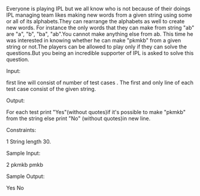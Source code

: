 Everyone is playing IPL but we all know who is not because of their doings IPL managing team likes making new words from a given string using some or all of its alphabets.They can rearrange the alphabets as well to create new words. For instance the only words that they can make from string "ab" are "a", "b", "ba", "ab".You cannot make anything else from ab. This time he was interested in knowing whether he can make "pkmkb" from a given string or not.The players can be allowed to play only if they can solve the questions.But you being an incredible supporter of IPL is asked to solve this question.

Input:

first line will consist of number of test cases <math>T</math>.
The first and only line of each test case consist of the given string.

Output:

For each test print "Yes"(without quotes)if it's possible to make "pkmkb" from the string else print "No" (without quotes)in new line.

Constraints:

<math>
1 <le> T <le> 200000.<br>
1 <le> String length <lt> 30.
</math>

Sample Input:

2
pkmkb
pmkb

Sample Output:

Yes
No
